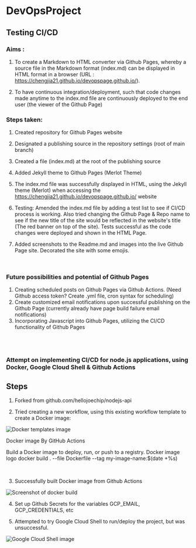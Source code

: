 # DevOpsProject


## Testing CI/CD

### Aims : 

1. To create a Markdown to HTML converter via Github Pages, whereby a source file in the Markdown format (index.md) can be displayed in HTML format in a browser (URL : https://chengjia21.github.io/devopspage.github.io/).

2. To have continuous integration/deployment, such that code changes made anytime to the index.md file are continuously deployed to the end user (the viewer of the Github Page)

### Steps taken:

1) Created repository for Github Pages website

2) Designated a publishing source in the repository settings (root of main branch)

3) Created a file (index.md) at the root of the publishing source

4) Added Jekyll theme to Github Pages (Merlot Theme)

5) The index.md file was successfully displayed in HTML, using the Jekyll theme (Merlot) when accessing the https://chengjia21.github.io/devopspage.github.io/ website

6) Testing: Amended the index.md file by adding a test list to see if CI/CD process is working. Also tried changing the Github Page & Repo name to see if the new title of the site would be reflected in the website's title (The red banner on top of the site). Tests successful as the code changes were deployed and shown in the HTML Page. 

7) Added screenshots to the Readme.md and images into the live Github Page site. Decorated the site with some emojis.


<br>


### Future possibilities and potential of Github Pages
1) Creating scheduled posts on Github Pages via Github Actions. (Need Github access token? Create .yml file, cron syntax for scheduling) 
2) Create customized email notifications upon successful publishing on the Github Page (currently already have page build failure email notifications)
3) Incorporating Javascript into Github Pages, utilizing the CI/CD functionality of Github Pages





<br>
<br>


### Attempt on implementing CI/CD for node.js applications, using Docker, Google Cloud Shell & Github Actions


## Steps
1) Forked from github.com/hellojoechip/nodejs-api 

2) Tried creating a new workflow, using this existing workflow template to create a Docker image:

![Docker templates image](https://github.com/chengjia21/devopspage.github.io/blob/main/Assets/Screenshot%20(708).png)

Docker image
By GitHub Actions

Build a Docker image to deploy, run, or push to a registry.
Docker image logo
docker build . --file Dockerfile --tag my-image-name:$(date +%s)

<br>

3) Successfully built Docker image from Github Actions

![Screenshot of docker build](https://github.com/chengjia21/devopspage.github.io/blob/main/Assets/Screenshot%20(719).png)
 


4) Set up Github Secrets for the variables GCP_EMAIL, GCP_CREDENTIALS, etc

5) Attempted to try Google Cloud Shell to run/deploy the project, but was unsuccessful.


![Google Cloud Shell image](https://github.com/chengjia21/devopspage.github.io/blob/main/Screenshot%20(711).png)

